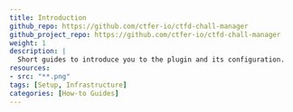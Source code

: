 ```yaml
---
title: Introduction
github_repo: https://github.com/ctfer-io/ctfd-chall-manager
github_project_repo: https://github.com/ctfer-io/ctfd-chall-manager
weight: 1
description: |
  Short guides to introduce you to the plugin and its configuration.
resources:
- src: "**.png"
tags: [Setup, Infrastructure]
categories: [How-to Guides]
---
```

